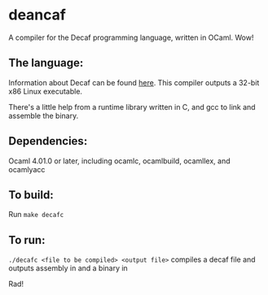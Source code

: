 # deancaf
A compiler for the Decaf programming language, written in OCaml. Wow!

## The language:
Information about Decaf can be found [here](http://cs.brown.edu/courses/csci1260/).
This compiler outputs a 32-bit x86 Linux executable.

There's a little help from a runtime library written in C, and gcc to link and assemble the binary.

## Dependencies:
Ocaml 4.01.0 or later, including ocamlc, ocamlbuild, ocamllex, and ocamlyacc

## To build:
Run `make decafc`

## To run:

`./decafc <file to be compiled> <output file>` compiles a decaf file and outputs assembly in <output file.s> and a binary in <output file>

Rad!
